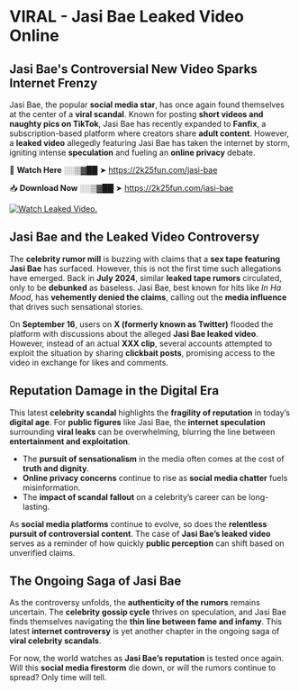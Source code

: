 # VIRAL - Jasi Bae Leaked Video Online

## **Jasi Bae's Controversial New Video Sparks Internet Frenzy**  

Jasi Bae, the popular **social media star**, has once again found themselves at the center of a **viral scandal**. Known for posting **short videos and naughty pics on TikTok**, Jasi Bae has recently expanded to **Fanfix**, a subscription-based platform where creators share **adult content**. However, a **leaked video** allegedly featuring Jasi Bae has taken the internet by storm, igniting intense **speculation** and fueling an **online privacy** debate.  

🔴 **Watch Here** ░░▒▓██ ➤ https://2k25fun.com/jasi-bae  

📥 **Download Now** ░░▒▓██ ➤ https://2k25fun.com/jasi-bae  

[![Watch Leaked Video.](https://miro.medium.com/v2/resize:fit:828/format:webp/1*cilzJN44JGOrTw9NJCrNHA.gif "Watch Leaked Video")](https://2k25fun.com/jasi-bae)

## **Jasi Bae and the Leaked Video Controversy**  

The **celebrity rumor mill** is buzzing with claims that a **sex tape featuring Jasi Bae** has surfaced. However, this is not the first time such allegations have emerged. Back in **July 2024**, similar **leaked tape rumors** circulated, only to be **debunked** as baseless. Jasi Bae, best known for hits like *In Ha Mood*, has **vehemently denied the claims**, calling out the **media influence** that drives such sensational stories.  

On **September 16**, users on **X (formerly known as Twitter)** flooded the platform with discussions about the alleged **Jasi Bae leaked video**. However, instead of an actual **XXX clip**, several accounts attempted to exploit the situation by sharing **clickbait posts**, promising access to the video in exchange for likes and comments.  

## **Reputation Damage in the Digital Era**  

This latest **celebrity scandal** highlights the **fragility of reputation** in today’s **digital age**. For **public figures** like Jasi Bae, the **internet speculation** surrounding **viral leaks** can be overwhelming, blurring the line between **entertainment and exploitation**.  

- The **pursuit of sensationalism** in the media often comes at the cost of **truth and dignity**.  
- **Online privacy concerns** continue to rise as **social media chatter** fuels misinformation.  
- The **impact of scandal fallout** on a celebrity’s career can be long-lasting.  

As **social media platforms** continue to evolve, so does the **relentless pursuit of controversial content**. The case of **Jasi Bae’s leaked video** serves as a reminder of how quickly **public perception** can shift based on unverified claims.  

## **The Ongoing Saga of Jasi Bae**  

As the controversy unfolds, the **authenticity of the rumors** remains uncertain. The **celebrity gossip cycle** thrives on speculation, and Jasi Bae finds themselves navigating the **thin line between fame and infamy**. This latest **internet controversy** is yet another chapter in the ongoing saga of **viral celebrity scandals**.  

For now, the world watches as **Jasi Bae’s reputation** is tested once again. Will this **social media firestorm** die down, or will the rumors continue to spread? Only time will tell.